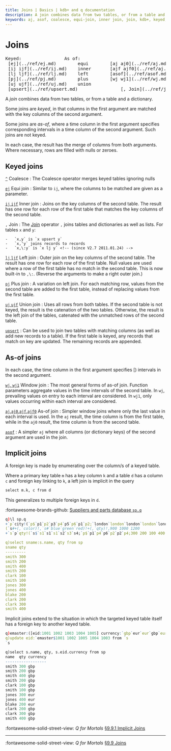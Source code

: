 ```yaml
---
title: Joins | Basics | kdb+ and q documentation
description: A join combines data from two tables, or from a table and a dictionary. Some joins are keyed, in that columns in the first argument are matched with the key columns of the second argument. Some joins are as-of, where a time column in the first argument specifies corresponding intervals in a time column of the second argument. Such joins are not keyed.
keywords: aj, asof, coalesce, equi-join, inner join, join, kdb+, keyed, left join, plus join, q, union join, upsert, window join, wj, wj1
---
```

# Joins



<pre markdown="1" class="language-txt">
Keyed:                As of:
 [ej](../ref/ej.md)        equi        [aj aj0](../ref/aj.md)      as-of
 [ij ijf](../ref/ij.md)    inner       [ajf ajf0](../ref/aj.md)
 [lj ljf](../ref/lj.md)    left        [asof](../ref/asof.md)        simple as-of
 [pj](../ref/pj.md)        plus        [wj wj1](../ref/wj.md)      window
 [uj ujf](../ref/uj.md)    union
 [upsert](../ref/upsert.md)                [, Join](../ref/join.md)               [^ Coalesce](../ref/coalesce.md)
</pre>


A _join_ combines data from two tables, or from a table and a dictionary.

Some joins are _keyed_, in that columns in the first argument are matched with the key columns of the second argument.

Some joins are _as-of_, where a time column in the first argument specifies corresponding intervals in a time column of the second argument. Such joins are not keyed.

In each case, the result has the merge of columns from both arguments. Where necessary, rows are filled with nulls or zeroes.


## Keyed joins

[`^`](../ref/coalesce.md) Coalesce
: The Coalesce operator merges keyed tables ignoring nulls

[`ej`](../ref/ej.md) Equi join
: Similar to `ij`, where the columns to be matched are given as a parameter.

[`ij` `ijf`](../ref/ij.md) Inner join
: Joins on the key columns of the second table. The result has one row for each row of the first table that matches the key columns of the second table.

`,` Join
: The [Join](../ref/join.md)  operator `,` joins tables and dictionaries as well as lists. For tables `x` and `y`:

    -   `x,y` is `x upsert y`
    -   `x,'y` joins records to records
    -   `x,\:y` is `x lj y` <!-- (since V2.7 2011.01.24) -->

[`lj` `ljf`](../ref/lj.md) Left join
: Outer join on the key columns of the second table. The result has one row for each row of the first table. Null values are used where a row of the first table has no match in the second table. This is now built-in to `,\:`.
(Reverse the arguments to make a right outer join.)

[`pj`](../ref/pj.md) Plus join
: A variation on left join. For each matching row, values from the second table are added to the first table, instead of replacing values from the first table.

[`uj` `ujf`](../ref/uj.md) Union join
: Uses all rows from both tables. If the second table is not keyed, the result is the catenation of the two tables. Otherwise, the result is the left join of the tables, catenated with the unmatched rows of the second table.

[`upsert`](../ref/upsert.md)
: Can be used to join two tables with matching columns (as well as add new records to a table). If the first table is keyed, any records that match on key are updated. The remaining records are appended.


## As-of joins

In each case, the time column in the first argument specifies \[) intervals in the second argument.

[`wj`, `wj1`](../ref/wj.md) Window join
: The most general forms of as-of join. Function parameters aggregate values in the time intervals of the second table. In `wj`, prevailing values on entry to each interval are considered. In `wj1`, only values occurring within each interval are considered.

[`aj`,`aj0`,`ajf`,`ajf0`](../ref/aj.md) As-of join
: Simpler window joins where only the last value in each interval is used. In the `aj` result, the time column is from the first table, while in the `aj0` result, the time column is from the second table.

[`asof`](../ref/asof.md)
: A simpler `aj` where all columns (or dictionary keys) of the second argument are used in the join.


## Implicit joins

A foreign key is made by enumerating over the column/s of a keyed table.

Where a primary key table `m` has a key column `k` and a table `d` has a column `c` and foreign key linking to `k`, a left join is implicit in the query

```q
select m.k, c from d
```

This generalizes to multiple foreign keys in `d`. 

:fontawesome-brands-github:
[Suppliers and parts database `sp.q`](https://github.com/KxSystems/kdb/blob/master/sp.q)

```q
q)\l sp.q
+`p`city!(`p$`p1`p2`p3`p4`p5`p6`p1`p2;`london`london`london`london`london`lon..
(`s#+(,`color)!,`s#`blue`green`red)!+(,`qty)!,900 1000 1200
+`s`p`qty!(`s$`s1`s1`s1`s2`s3`s4;`p$`p1`p4`p6`p2`p2`p4;300 200 100 400 200 300)

q)select sname:s.name, qty from sp
sname qty
---------
smith 300
smith 200
smith 400
smith 200
clark 100
smith 100
jones 300
jones 400
blake 200
clark 200
clark 300
smith 400
```

Implicit joins extend to the situation in which the targeted keyed table itself has a foreign key to another keyed table.

```q
q)emaster:([eid:1001 1002 1003 1004 1005] currency:`gbp`eur`eur`gbp`eur)
q)update eid:`emaster$1001 1002 1005 1004 1003 from `s
`s

q)select s.name, qty, s.eid.currency from sp
name  qty currency
------------------
smith 300 gbp
smith 200 gbp
smith 400 gbp
smith 200 gbp
clark 100 gbp
smith 100 gbp
jones 300 eur
jones 400 eur
blake 200 eur
clark 200 gbp
clark 300 gbp
smith 400 gbp
```

:fontawesome-solid-street-view:
_Q for Mortals_
[§9.9.1 Implicit Joins](/q4m3/9_Queries_q-sql/#991-implicit-join)



----
:fontawesome-solid-street-view:
_Q for Mortals_
[§9.9 Joins](/q4m3/9_Queries_q-sql/#99-joins)